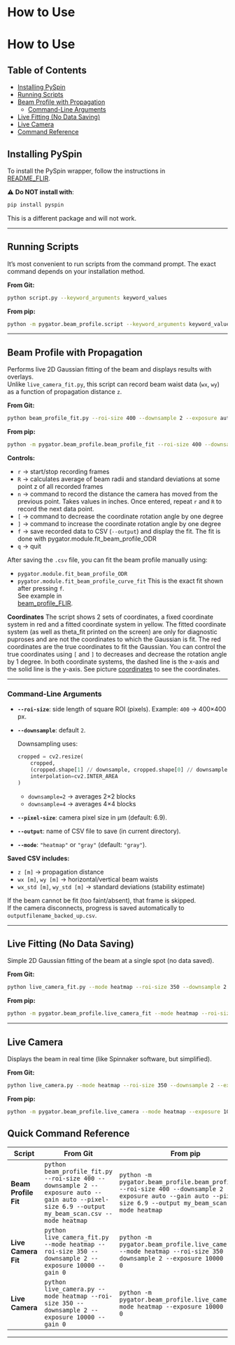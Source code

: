 # How to Use

# How to Use

## Table of Contents
- [Installing PySpin](#installing-pyspin)
- [Running Scripts](#running-scripts)
- [Beam Profile with Propagation](#beam-profile-with-propagation)
  - [Command-Line Arguments](#command-line-arguments)
- [Live Fitting (No Data Saving)](#live-fitting-no-data-saving)
- [Live Camera](#live-camera)
- [Command Reference](#quick-command-reference)



## Installing PySpin
To install the PySpin wrapper, follow the instructions in  
[README_FLIR](./README_FLIR_installation.md).

⚠️ **Do NOT install with**:
```bash
pip install pyspin
```
This is a different package and will not work.

---

## Running Scripts
It’s most convenient to run scripts from the command prompt. The exact command depends on your installation method.

**From Git:**
```bash
python script.py --keyword_arguments keyword_values
```

**From pip:**
```bash
python -m pygator.beam_profile.script --keyword_arguments keyword_values
```

---

## Beam Profile with Propagation
Performs live 2D Gaussian fitting of the beam and displays results with overlays.  
Unlike `live_camera_fit.py`, this script can record beam waist data (`wx`, `wy`) as a function of propagation distance `z`.

**From Git:**
```bash
python beam_profile_fit.py --roi-size 400 --downsample 2 --exposure auto --gain auto --pixel-size 6.9 --output my_beam_scan.csv --mode heatmap
```

**From pip:**
```bash
python -m pygator.beam_profile.beam_profile_fit --roi-size 400 --downsample 2 --exposure auto --gain auto --pixel-size 6.9 --output my_beam_scan.csv --mode heatmap
```

**Controls:**
- `r` → start/stop recording frames
- `R` → calculates average of beam radii and standard deviations at some point z of all recorded frames
- `n` → command to record the distance the camera has moved from the previous point. Takes values in inches. Once entered, repeat `r` and `R` to record the next data point.
- `[` → command to decrease the coordinate rotation angle by one degree
- `]` → command to increase the coordinate rotation angle by one degree
- `f` → save recorded data to CSV (`--output`) and display the fit. The fit is done with pygator.module.fit_beam_profile_ODR
- `q` → quit  

After saving the `.csv` file, you can fit the beam profile manually using:
- `pygator.module.fit_beam_profile_ODR`
- `pygator.module.fit_beam_profile_curve_fit`
This is the exact fit shown after pressing `f`.  
See example in  
[beam_profile_FLIR](../../Tests/beam_profile_FLIR.py).

**Coordinates**
The script shows 2 sets of coordinates, a fixed coordinate system in red and a fitted coordinate system in yellow. The fitted coordinate system (as well as theta_fit printed on the screen) are only for diagnostic puproses and are not the coordinates to which the Gaussian is fit. The red coordinates are the true coordinates to fit the Gaussian. You can control the true coordinates using `[` and `]` to decreases and decrease the rotation angle by 1 degree. In both coordinate systems, the dashed line is the x-axis and the solid line is the y-axis. See picture [coordinates](./Pictures/coordinates.png) to see the coordinates.


---

### Command-Line Arguments
- **`--roi-size`**: side length of square ROI (pixels). Example: `400` → 400×400 px.  
- **`--downsample`**: default `2`.  

  Downsampling uses:
  ```python
  cropped = cv2.resize(
      cropped,
      (cropped.shape[1] // downsample, cropped.shape[0] // downsample),
      interpolation=cv2.INTER_AREA
  )
  ```
  - `downsample=2` → averages 2×2 blocks  
  - `downsample=4` → averages 4×4 blocks  

- **`--pixel-size`**: camera pixel size in µm (default: 6.9).  
- **`--output`**: name of CSV file to save (in current directory).  
- **`--mode`**: `"heatmap"` or `"gray"` (default: `"gray"`).  

**Saved CSV includes:**
- `z [m]` → propagation distance  
- `wx [m]`, `wy [m]` → horizontal/vertical beam waists  
- `wx_std [m]`, `wy_std [m]` → standard deviations (stability estimate)  

If the beam cannot be fit (too faint/absent), that frame is skipped.  
If the camera disconnects, progress is saved automatically to `outputfilename_backed_up.csv`.

---

## Live Fitting (No Data Saving)
Simple 2D Gaussian fitting of the beam at a single spot (no data saved).

**From Git:**
```bash
python live_camera_fit.py --mode heatmap --roi-size 350 --downsample 2 --exposure 10000 --gain 0
```

**From pip:**
```bash
python -m pygator.beam_profile.live_camera_fit --mode heatmap --roi-size 350 --downsample 2 --exposure 10000 --gain 0
```

---

## Live Camera
Displays the beam in real time (like Spinnaker software, but simplified).

**From Git:**
```bash
python live_camera.py --mode heatmap --roi-size 350 --downsample 2 --exposure 10000 --gain 0
```

**From pip:**
```bash
python -m pygator.beam_profile.live_camera --mode heatmap --exposure 10000 --gain 0
```



## Quick Command Reference

| Script              | From Git                                                                 | From pip                                                                                   |
|---------------------|---------------------------------------------------------------------------|-------------------------------------------------------------------------------------------|
| **Beam Profile Fit** | `python beam_profile_fit.py --roi-size 400 --downsample 2 --exposure auto --gain auto --pixel-size 6.9 --output my_beam_scan.csv --mode heatmap` | `python -m pygator.beam_profile.beam_profile_fit --roi-size 400 --downsample 2 --exposure auto --gain auto --pixel-size 6.9 --output my_beam_scan.csv --mode heatmap` |
| **Live Camera Fit**  | `python live_camera_fit.py --mode heatmap --roi-size 350 --downsample 2 --exposure 10000 --gain 0` | `python -m pygator.beam_profile.live_camera_fit --mode heatmap --roi-size 350 --downsample 2 --exposure 10000 --gain 0` |
| **Live Camera**      | `python live_camera.py --mode heatmap --roi-size 350 --downsample 2 --exposure 10000 --gain 0` | `python -m pygator.beam_profile.live_camera --mode heatmap --exposure 10000 --gain 0` |

---